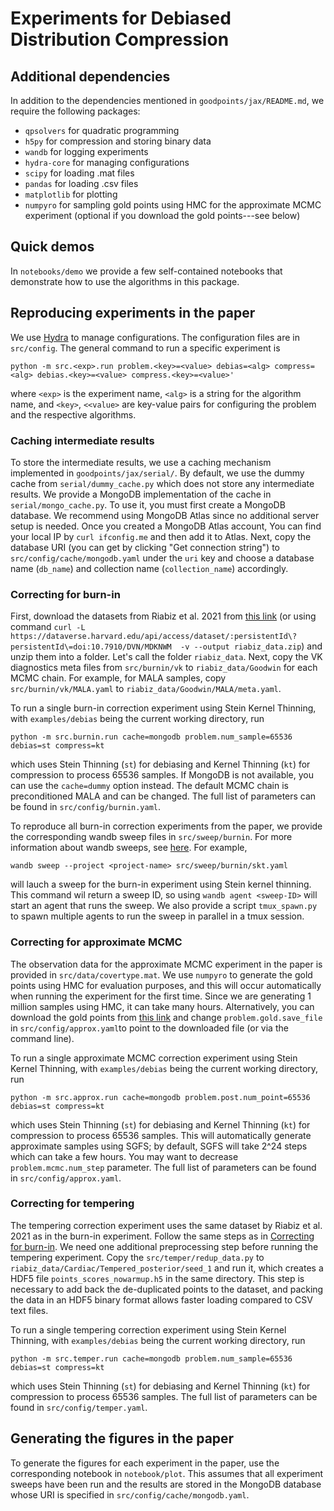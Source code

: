 # Experiments for Debiased Distribution Compression

## Additional dependencies
In addition to the dependencies mentioned in `goodpoints/jax/README.md`, we require the following packages:
- `qpsolvers` for quadratic programming
- `h5py` for compression and storing binary data
- `wandb` for logging experiments
- `hydra-core` for managing configurations
- `scipy` for loading .mat files
- `pandas` for loading .csv files
- `matplotlib` for plotting
- `numpyro` for sampling gold points using HMC for the approximate MCMC experiment (optional if you download the gold points---see below)

## Quick demos
In `notebooks/demo` we provide a few self-contained notebooks that demonstrate how to use the algorithms in this package.

## Reproducing experiments in the paper
We use [Hydra](https://hydra.cc/docs/intro/) to manage configurations. The configuration files are in `src/config`. The general command to run a specific experiment is
```
python -m src.<exp>.run problem.<key>=<value> debias=<alg> compress=<alg> debias.<key>=<value> compress.<key>=<value>'
```
where `<exp>` is the experiment name, `<alg>` is a string for the algorithm name, and `<key>`, `<<value>` are key-value pairs for configuring the problem and the respective algorithms.

### Caching intermediate results
To store the intermediate results, we use a caching mechanism implemented in `goodpoints/jax/serial/`.
By default, we use the dummy cache from `serial/dummy_cache.py` which does not store any intermediate results.
We provide a MongoDB implementation of the cache in `serial/mongo_cache.py`.
To use it, you must first create a MongoDB database.
We recommend using MongoDB Atlas since no additional server setup is needed.
Once you created a MongoDB Atlas account, You can find your local IP by `curl ifconfig.me` and then add it to Atlas.
Next, copy the database URI (you can get by clicking "Get connection string") to `src/config/cache/mongodb.yaml` under the `uri` key and choose a database name (`db_name`) and collection name (`collection_name`) accordingly.

### Correcting for burn-in
First, download the datasets from Riabiz et al. 2021 from [this link](https://dataverse.harvard.edu/dataset.xhtml;jsessionid=715f1c20ad6ae81571b3943e5bfd?persistentId=doi%3A10.7910%2FDVN%2FMDKNWM&version=&q=&fileAccess=&fileTag=&fileSortField=&fileSortOrder=) (or using command `curl -L https://dataverse.harvard.edu/api/access/dataset/:persistentId\?persistentId\=doi:10.7910/DVN/MDKNWM  -v --output riabiz_data.zip`) and unzip them into a folder. Let's call the folder `riabiz_data`.
Next, copy the VK diagnostics meta files from `src/burnin/vk` to `riabiz_data/Goodwin` for each MCMC chain.
For example, for MALA samples, copy `src/burnin/vk/MALA.yaml` to `riabiz_data/Goodwin/MALA/meta.yaml`.

To run a single burn-in correction experiment using Stein Kernel Thinning, with `examples/debias` being the current working directory, run
```
python -m src.burnin.run cache=mongodb problem.num_sample=65536 debias=st compress=kt
```
which uses Stein Thinning (`st`) for debiasing and Kernel Thinning (`kt`) for compression to process 65536 samples.
If MongoDB is not available, you can use the `cache=dummy` option instead.
The default MCMC chain is preconditioned MALA and can be changed.
The full list of parameters can be found in `src/config/burnin.yaml`.

To reproduce all burn-in correction experiments from the paper, we provide the corresponding wandb sweep files in `src/sweep/burnin`. For more information about wandb sweeps, see [here](https://docs.wandb.ai/guides/sweeps).
For example, 
```
wandb sweep --project <project-name> src/sweep/burnin/skt.yaml
```
will lauch a sweep for the burn-in experiment using Stein kernel thinning. This command wil return a sweep ID, so using `wandb agent <sweep-ID>` will start an agent that runs the sweep.
We also provide a script `tmux_spawn.py` to spawn multiple agents to run the sweep in parallel in a tmux session.

### Correcting for approximate MCMC
The observation data for the approximate MCMC experiment in the paper is provided in `src/data/covertype.mat`.
We use `numpyro` to generate the gold points using HMC for evaluation purposes, and this will occur automatically when running the experiment for the first time.
Since we are generating 1 million samples using HMC, it can take many hours.
Alternatively, you can download the gold points from [this link](https://dataverse.harvard.edu/dataset.xhtml?persistentId=doi:10.7910/DVN/NGEM9H) and change `problem.gold.save_file` in `src/config/approx.yaml`to point to the downloaded file (or via the command line).

To run a single approximate MCMC correction experiment using Stein Kernel Thinning, with `examples/debias` being the current working directory, run
```
python -m src.approx.run cache=mongodb problem.post.num_point=65536 debias=st compress=kt
```
which uses Stein Thinning (`st`) for debiasing and Kernel Thinning (`kt`) for compression to process 65536 samples.
This will automatically generate approximate samples using SGFS; by default, SGFS will take 2^24 steps which can take a few hours. You may want to decrease `problem.mcmc.num_step` parameter.
The full list of parameters can be found in `src/config/approx.yaml`.


### Correcting for tempering
The tempering correction experiment uses the same dataset by Riabiz et al. 2021 as in the burn-in experiment.
Follow the same steps as in [Correcting for burn-in](#correcting-for-burn-in).
We need one additional preprocessing step before running the tempering experiment.
Copy the `src/temper/redup_data.py` to `riabiz_data/Cardiac/Tempered_posterior/seed_1` and run it, which creates a HDF5 file `points_scores_nowarmup.h5` in the same directory.
This step is necessary to add back the de-duplicated points to the dataset, and packing the data in an HDF5 binary format allows faster loading compared to CSV text files.

To run a single tempering correction experiment using Stein Kernel Thinning, with `examples/debias` being the current working directory, run
```
python -m src.temper.run cache=mongodb problem.num_sample=65536 debias=st compress=kt
```
which uses Stein Thinning (`st`) for debiasing and Kernel Thinning (`kt`) for compression to process 65536 samples.
The full list of parameters can be found in `src/config/temper.yaml`.


## Generating the figures in the paper
To generate the figures for each experiment in the paper, use the corresponding notebook in `notebook/plot`.
This assumes that all experiment sweeps have been run and the results are stored in the MongoDB database whose URI is specified in `src/config/cache/mongodb.yaml`.
